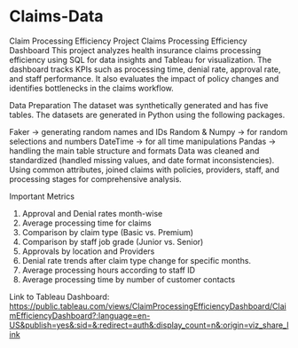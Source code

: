 # Claims-Data
Claim Processing  Efficiency Project
Claims Processing Efficiency Dashboard
This project analyzes health insurance claims processing efficiency using SQL for data insights and Tableau for visualization. The dashboard tracks KPIs such as processing time, denial rate, approval rate, and staff performance. It also evaluates the impact of policy changes and identifies bottlenecks in the claims workflow.

Data Preparation
The dataset was synthetically generated and has five tables. 
The datasets are generated in Python using the following packages.

Faker -> generating random names and IDs
Random & Numpy -> for random selections and numbers
DateTime -> for all time manipulations
Pandas -> handling the main table structure and formats
Data was cleaned and standardized (handled missing values, and date format inconsistencies). Using common attributes, joined claims with policies, providers, staff, and processing stages for comprehensive analysis.

Important Metrics
1.	Approval and Denial rates month-wise
2.	Average processing time for claims
3.	Comparison by claim type (Basic vs. Premium)
4.	Comparison by staff job grade (Junior vs. Senior)
5.	Approvals by location and Providers
6.	Denial rate trends after claim type change for specific months.
7.	Average processing hours according to staff ID
8.	Average processing time by number of customer contacts

Link to Tableau Dashboard:
https://public.tableau.com/views/ClaimProcessingEfficiencyDashboard/ClaimEfficiencyDashboard?:language=en-US&publish=yes&:sid=&:redirect=auth&:display_count=n&:origin=viz_share_link



